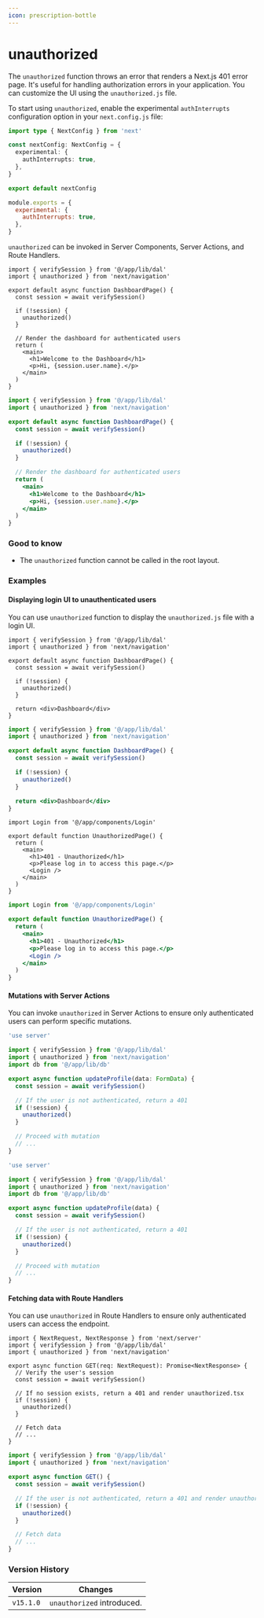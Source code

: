 ```yaml
---
icon: prescription-bottle
---
```


# unauthorized

The `unauthorized` function throws an error that renders a Next.js 401 error page. It's useful for handling authorization errors in your application. You can customize the UI using the `unauthorized.js` file.

To start using `unauthorized`, enable the experimental `authInterrupts` configuration option in your `next.config.js` file:

```ts
import type { NextConfig } from 'next'

const nextConfig: NextConfig = {
  experimental: {
    authInterrupts: true,
  },
}

export default nextConfig
```

```js
module.exports = {
  experimental: {
    authInterrupts: true,
  },
}
```

`unauthorized` can be invoked in Server Components, Server Actions, and Route Handlers.

```tsx
import { verifySession } from '@/app/lib/dal'
import { unauthorized } from 'next/navigation'

export default async function DashboardPage() {
  const session = await verifySession()

  if (!session) {
    unauthorized()
  }

  // Render the dashboard for authenticated users
  return (
    <main>
      <h1>Welcome to the Dashboard</h1>
      <p>Hi, {session.user.name}.</p>
    </main>
  )
}
```

```jsx
import { verifySession } from '@/app/lib/dal'
import { unauthorized } from 'next/navigation'

export default async function DashboardPage() {
  const session = await verifySession()

  if (!session) {
    unauthorized()
  }

  // Render the dashboard for authenticated users
  return (
    <main>
      <h1>Welcome to the Dashboard</h1>
      <p>Hi, {session.user.name}.</p>
    </main>
  )
}
```

### Good to know

* The `unauthorized` function cannot be called in the root layout.

### Examples

#### Displaying login UI to unauthenticated users

You can use `unauthorized` function to display the `unauthorized.js` file with a login UI.

```tsx
import { verifySession } from '@/app/lib/dal'
import { unauthorized } from 'next/navigation'

export default async function DashboardPage() {
  const session = await verifySession()

  if (!session) {
    unauthorized()
  }

  return <div>Dashboard</div>
}
```

```jsx
import { verifySession } from '@/app/lib/dal'
import { unauthorized } from 'next/navigation'

export default async function DashboardPage() {
  const session = await verifySession()

  if (!session) {
    unauthorized()
  }

  return <div>Dashboard</div>
}
```

```tsx
import Login from '@/app/components/Login'

export default function UnauthorizedPage() {
  return (
    <main>
      <h1>401 - Unauthorized</h1>
      <p>Please log in to access this page.</p>
      <Login />
    </main>
  )
}
```

```jsx
import Login from '@/app/components/Login'

export default function UnauthorizedPage() {
  return (
    <main>
      <h1>401 - Unauthorized</h1>
      <p>Please log in to access this page.</p>
      <Login />
    </main>
  )
}
```

#### Mutations with Server Actions

You can invoke `unauthorized` in Server Actions to ensure only authenticated users can perform specific mutations.

```ts
'use server'

import { verifySession } from '@/app/lib/dal'
import { unauthorized } from 'next/navigation'
import db from '@/app/lib/db'

export async function updateProfile(data: FormData) {
  const session = await verifySession()

  // If the user is not authenticated, return a 401
  if (!session) {
    unauthorized()
  }

  // Proceed with mutation
  // ...
}
```

```js
'use server'

import { verifySession } from '@/app/lib/dal'
import { unauthorized } from 'next/navigation'
import db from '@/app/lib/db'

export async function updateProfile(data) {
  const session = await verifySession()

  // If the user is not authenticated, return a 401
  if (!session) {
    unauthorized()
  }

  // Proceed with mutation
  // ...
}
```

#### Fetching data with Route Handlers

You can use `unauthorized` in Route Handlers to ensure only authenticated users can access the endpoint.

```tsx
import { NextRequest, NextResponse } from 'next/server'
import { verifySession } from '@/app/lib/dal'
import { unauthorized } from 'next/navigation'

export async function GET(req: NextRequest): Promise<NextResponse> {
  // Verify the user's session
  const session = await verifySession()

  // If no session exists, return a 401 and render unauthorized.tsx
  if (!session) {
    unauthorized()
  }

  // Fetch data
  // ...
}
```

```jsx
import { verifySession } from '@/app/lib/dal'
import { unauthorized } from 'next/navigation'

export async function GET() {
  const session = await verifySession()

  // If the user is not authenticated, return a 401 and render unauthorized.tsx
  if (!session) {
    unauthorized()
  }

  // Fetch data
  // ...
}
```

### Version History

| Version   | Changes                    |
| --------- | -------------------------- |
| `v15.1.0` | `unauthorized` introduced. |
